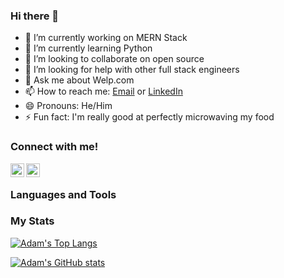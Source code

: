 ### Hi there 👋

- 🔭 I’m currently working on MERN Stack
- 🌱 I’m currently learning Python
- 👯 I’m looking to collaborate on open source
- 🤔 I’m looking for help with other full stack engineers
- 💬 Ask me about Welp.com
- 📫 How to reach me: [Email](adamlin.2009@gmail.com) or [LinkedIn](https://www.linkedin.com/in/adam-lin-2020/)
- 😄 Pronouns: He/Him
- ⚡ Fun fact: I'm really good at perfectly microwaving my food

### **Connect with me!**
[<img align="left" width="22px" src="https://cdn.jsdelivr.net/npm/simple-icons@v3/icons/linkedin.svg" />][linkedin]
[<img align="left" width="22px" src="https://cdn.jsdelivr.net/npm/simple-icons@3.13.0/icons/instagram.svg" />][instagram]

<br>

### **Languages and Tools**


### **My Stats**
[![Adam's Top Langs](https://github-readme-stats.vercel.app/api/top-langs/?username=ablin2012)](https://github.com/ablin2012/github-readme-stats)

[![Adam's GitHub stats](https://github-readme-stats.vercel.app/api?username=ablin2012&show_icons=true&count_private=true)](https://github.com/ablin2012/github-readme-stats)

[1.1]: http://i.imgur.com/tXSoThF.png (twitter icon with padding)
[2.1]: http://i.imgur.com/P3YfQoD.png (facebook icon with padding)
[3.1]: http://i.imgur.com/yCsTjba.png (google plus icon with padding)
[4.1]: http://i.imgur.com/YckIOms.png (tumblr icon with padding)
[5.1]: http://i.imgur.com/1AGmwO3.png (dribbble icon with padding)
[6.1]: http://i.imgur.com/0o48UoR.png (github icon with padding)

[linkedin]: https://www.linkedin.com/in/adam-lin-2020/
[angellist]: https://angel.co/u/adam-lin-10
[instagram]: https://www.instagram.com/notadamlin/
